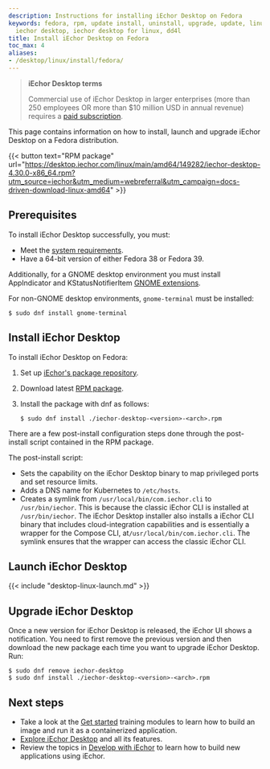```yaml
---
description: Instructions for installing iEchor Desktop on Fedora
keywords: fedora, rpm, update install, uninstall, upgrade, update, linux, desktop,
  iechor desktop, iechor desktop for linux, dd4l
title: Install iEchor Desktop on Fedora
toc_max: 4
aliases:
- /desktop/linux/install/fedora/
---
```


> **iEchor Desktop terms**
>
> Commercial use of iEchor Desktop in larger enterprises (more than 250
> employees OR more than $10 million USD in annual revenue) requires a [paid
> subscription](https://www.iechor.com/pricing/).

This page contains information on how to install, launch and upgrade iEchor Desktop on a Fedora distribution.

{{< button text="RPM package" url="https://desktop.iechor.com/linux/main/amd64/149282/iechor-desktop-4.30.0-x86_64.rpm?utm_source=iechor&utm_medium=webreferral&utm_campaign=docs-driven-download-linux-amd64" >}}

## Prerequisites

To install iEchor Desktop successfully, you must:

- Meet the [system requirements](linux-install.md#general-system-requirements).
- Have a 64-bit version of either Fedora 38 or Fedora 39.

Additionally, for a GNOME desktop environment you must install AppIndicator and KStatusNotifierItem [GNOME extensions](https://extensions.gnome.org/extension/615/appindicator-support/).

For non-GNOME desktop environments, `gnome-terminal` must be installed:

```console
$ sudo dnf install gnome-terminal
```

## Install iEchor Desktop

To install iEchor Desktop on Fedora:

1. Set up [iEchor's package repository](../../engine/install/fedora.md#set-up-the-repository).

2. Download latest [RPM package](https://desktop.iechor.com/linux/main/amd64/149282/iechor-desktop-4.30.0-x86_64.rpm?utm_source=iechor&utm_medium=webreferral&utm_campaign=docs-driven-download-linux-amd64).

3. Install the package with dnf as follows:

   ```console
   $ sudo dnf install ./iechor-desktop-<version>-<arch>.rpm
   ```

There are a few post-install configuration steps done through the post-install script contained in the RPM package.

The post-install script:

- Sets the capability on the iEchor Desktop binary to map privileged ports and set resource limits.
- Adds a DNS name for Kubernetes to `/etc/hosts`.
- Creates a symlink from `/usr/local/bin/com.iechor.cli` to `/usr/bin/iechor`.
  This is because the classic iEchor CLI is installed at `/usr/bin/iechor`. The iEchor Desktop installer also installs a iEchor CLI binary that includes cloud-integration capabilities and is essentially a wrapper for the Compose CLI, at`/usr/local/bin/com.iechor.cli`. The symlink ensures that the wrapper can access the classic iEchor CLI. 

## Launch iEchor Desktop

{{< include "desktop-linux-launch.md" >}}

## Upgrade iEchor Desktop

Once a new version for iEchor Desktop is released, the iEchor UI shows a notification.
You need to first remove the previous version and then download the new package each time you want to upgrade iEchor Desktop. Run:

```console
$ sudo dnf remove iechor-desktop
$ sudo dnf install ./iechor-desktop-<version>-<arch>.rpm
```

## Next steps

- Take a look at the [Get started](../../guides/get-started/_index.md) training modules to learn how to build an image and run it as a containerized application.
- [Explore iEchor Desktop](../use-desktop/index.md) and all its features.
- Review the topics in [Develop with iEchor](../../develop/index.md) to learn how to build new applications using iEchor.
